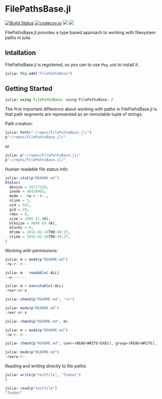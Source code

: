 # FilePathsBase.jl

[![Build Status](https://travis-ci.com/rofinn/FilePathsBase.jl.svg?branch=master)](https://travis-ci.com/rofinn/FilePathsBase.jl)
[![codecov.io](https://codecov.io/github/rofinn/FilePathsBase.jl/coverage.svg?branch=master)](https://codecov.io/rofinn/FilePathsBase.jl?branch=master)
[![](https://img.shields.io/badge/docs-stable-blue.svg)](https://rofinn.github.io/FilePathsBase.jl/stable)
[![](https://img.shields.io/badge/docs-dev-blue.svg)](https://rofinn.github.io/FilePathsBase.jl/dev)

FilePathsBase.jl provides a type based approach to working with filesystem paths in julia.

## Intallation

FilePathsBase.jl is registered, so you can to use `Pkg.add` to install it.
```julia
julia> Pkg.add("FilePathsBase")
```

## Getting Started
```julia
julia> using FilePathsBase; using FilePathsBase: /
```

The first important difference about working with paths in FilePathsBase.jl is that path
segments are represented as an immutable tuple of strings.

Path creation:
```julia
julia> Path("~/repos/FilePathsBase.jl/")
p"~/repos/FilePathsBase.jl/"
```
or
```julia
julia> p"~/repos/FilePathsBase.jl/"
p"~/repos/FilePathsBase.jl/"
```

Human readable file status info:
```julia
julia> stat(p"README.md")
Status(
  device = 16777220,
  inode = 48428965,
  mode = -rw-r--r--,
  nlink = 1,
  uid = 501,
  gid = 20,
  rdev = 0,
  size = 1880 (1.8K),
  blksize = 4096 (4.0K),
  blocks = 8,
  mtime = 2016-02-16T00:49:27,
  ctime = 2016-02-16T00:49:27,
)
```

Working with permissions:
```julia
julia> m = mode(p"README.md")
-rw-r--r--

julia> m - readable(:ALL)
--w-------

julia> m + executable(:ALL)
-rwxr-xr-x

julia> chmod(p"README.md", "+x")

julia> mode(p"README.md")
-rwxr-xr-x

julia> chmod(p"README.md", m)

julia> m = mode(p"README.md")
-rw-r--r--

julia> chmod(p"README.md", user=(READ+WRITE+EXEC), group=(READ+WRITE), other=READ)

julia> mode(p"README.md")
-rwxrw-r--

```

Reading and writing directly to file paths:
```julia
julia> write(p"testfile", "foobar")
6

julia> read(p"testfile")
"foobar"
```
